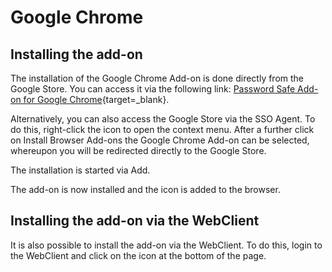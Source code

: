 # Google Chrome

## Installing the add-on

The installation of the Google Chrome Add-on is done directly from the Google Store. You can access it via the following link:
[Password Safe Add-on for Google Chrome](https://chrome.google.com/webstore/detail/password-safe/bpjfchmapbmjeklgmlkabfepflgfckip){target=_blank}.

Alternatively, you can also access the Google Store via the SSO Agent. To do this, right-click the icon to open the context menu. After a further click on Install Browser Add-ons the Google Chrome Add-on can be selected, whereupon you will be redirected directly to the Google Store.

The installation is started via Add.

The add-on is now installed and the icon is added to the browser.

## Installing the add-on via the WebClient

It is also possible to install the add-on via the WebClient. To do this, login to the WebClient and click on the icon at the bottom of the page.
